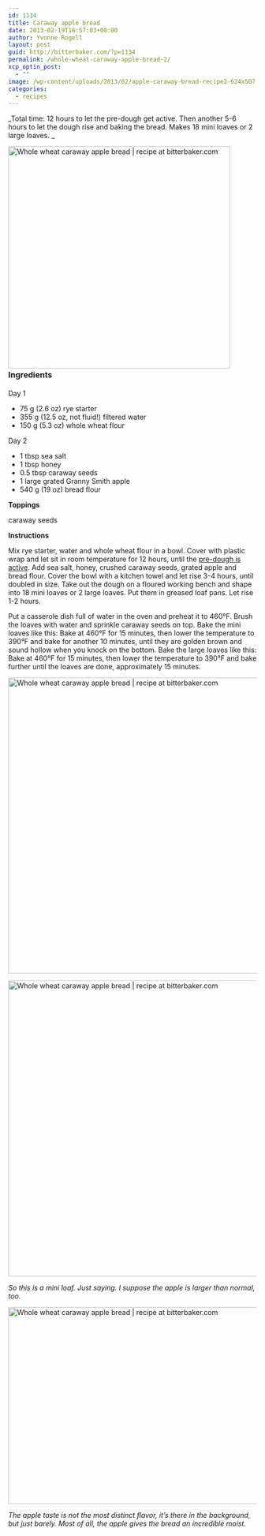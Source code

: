 ```yaml
---
id: 1134
title: Caraway apple bread
date: 2013-02-19T16:57:03+00:00
author: Yvonne Rogell
layout: post
guid: http://bitterbaker.com/?p=1134
permalink: /whole-wheat-caraway-apple-bread-2/
xcp_optin_post:
  - ""
image: /wp-content/uploads/2013/02/apple-caraway-bread-recipe2-624x507.jpg
categories:
  - recipes
---
```

_Total time: 12 hours to let the pre-dough get active. Then another 5-6 hours to let the dough rise and baking the bread. Makes 18 mini loaves or 2 large loaves. _

<img class="pinthis alignright" title="Whole wheat caraway apple bread | bitterbaker.com" alt="Whole wheat caraway apple bread | recipe at bitterbaker.com" src="http://bitterbaker.com/images/apple-caraway-bread-recipe.jpg" width="450" /><strong style="line-height: 1.714285714; font-size: 1rem;">Ingredients</strong>
  
Day 1

  * 75 g (2.6 oz) rye starter
  * 355 g (12.5 oz, not fluid!) filtered water
  * 150 g (5.3 oz) whole wheat flour

Day 2

  * 1 tbsp sea salt
  * 1 tbsp honey
  * 0.5 tbsp caraway seeds
  * 1 large grated Granny Smith apple
  * 540 g (19 oz) bread flour

**Toppings**
  
caraway seeds

**Instructions**
  
Mix rye starter, water and whole wheat flour in a bowl. Cover with plastic wrap and let sit in room temperature for 12 hours, until the <a title="What an active pre-dough looks like" href="/what-an-active-pre-dough-looks-like/" target="_blank">pre-dough is active</a>. Add sea salt, honey, crushed caraway seeds, grated apple and bread flour. Cover the bowl with a kitchen towel and let rise 3-4 hours, until doubled in size. Take out the dough on a floured working bench and shape into 18 mini loaves or 2 large loaves. Put them in greased loaf pans. Let rise 1-2 hours.

Put a casserole dish full of water in the oven and preheat it to 460°F. Brush the loaves with water and sprinkle caraway seeds on top. Bake the mini loaves like this: Bake at 460°F for 15 minutes, then lower the temperature to 390°F and bake for another 10 minutes, until they are golden brown and sound hollow when you knock on the bottom. Bake the large loaves like this: Bake at 460°F for 15 minutes, then lower the temperature to 390°F and bake further until the loaves are done, approximately 15 minutes.

<p class="recipe-icon">
  <img class="pinthis recipe-icon" title="Whole wheat caraway apple bread | bitterbaker.com" alt="Whole wheat caraway apple bread | recipe at bitterbaker.com" src="http://bitterbaker.com/images/apple-caraway-bread-recipe2-mini.jpg" width="600" />
</p>

<p class="">
  <img class="pinthis " title="Whole wheat caraway apple bread | bitterbaker.com" alt="Whole wheat caraway apple bread | recipe at bitterbaker.com" src="http://bitterbaker.com/images/apple-caraway-bread-recipe2.jpg" width="600" />
</p>

_So this is a mini loaf. Just saying. I suppose the apple is larger than normal, too._

<img class="pinthis" title="Whole wheat caraway apple bread | bitterbaker.com" alt="Whole wheat caraway apple bread | recipe at bitterbaker.com" src="http://bitterbaker.com/images/apple-caraway-recipe3.jpg" width="600" height="399" />
  
_The apple taste is not the most distinct flavor, it&#8217;s there in the background, but just barely. Most of all, the apple gives the bread an incredible moist._